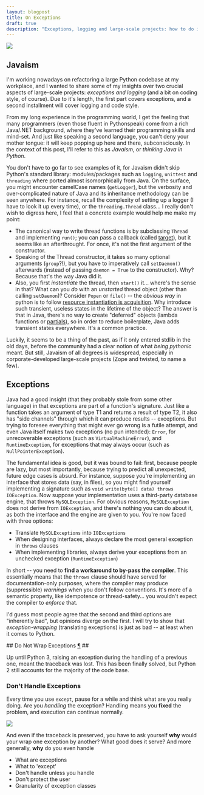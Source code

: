 ```yaml
---
layout: blogpost
title: On Exceptions
draft: true
description: "Exceptions, logging and large-scale projects: how to do it right (part 1 of 2)"
---
```


<img src="http://tomerfiliba.com/static/res/2012-07-05-no-java.png" class="blog_post_image" />

## Javaism ##

I'm working nowadays on refactoring a large Python codebase at my workplace, and I wanted to share 
some of my insights over two crucial aspects of large-scale projects: *exceptions and logging* (and 
a bit on coding style, of course). Due to it's length, the first part covers exceptions, and a 
second installment will cover logging and code style.

From my long experience in the programming world, I get the feeling that many programmers
(even those fluent in Pythonspeak) come from a rich Java/.NET background, where they've learned 
their programming skills and mind-set. And just like speaking a second language, you can't deny 
your mother tongue: it will keep popping up here and there, subconsciously. In the context of 
this post, I'll refer to this as *Javaism*, or *thinking Java in Python*.

You don't have to go far to see examples of it, for Javaism didn't skip Python's standard library: 
modules/packages such as ``logging``, ``unittest`` and ``threading`` where ported almost 
isomorphically from Java. On the surface, you might encounter camelCase names (``getLogger``), 
but the verbosity and over-complicated nature of Java and its inheritance methodology can be seen 
anywhere. For instance, recall the complexity of setting up a logger (I have to look it up every 
time), or the ``threading.Thread`` class... I really don't wish to digress here, I feel that a 
concrete example would help me make my point:

* The canonical way to write thread functions is by subclassing ``Thread`` and implementing 
``run()``; you can pass a callback (called [target](http://docs.oracle.com/javase/6/docs/api/java/lang/Thread.html)),
  but it seems like an afterthrought. For once, it's not the first argument of the constructor.
* Speaking of the Thread constructor, it takes so many optional arguments (``group``?!), but you 
  have to imperatively call ``setDaemon()`` afterwards (instead of passing ``daemon = True`` to 
  the constructor). Why? Because that's the way Java did it.
* Also, you first *instantiate* the thread, then ``start()`` it... where's the sense in that?
  What can you *do* with an *unstarted* thread object (other than calling ``setDaemon``)? 
  Consider ``Popen`` or ``file()`` -- the *obvious way* in python is to follow
  [resource instantiation is acquisition](http://en.wikipedia.org/wiki/Resource_Acquisition_Is_Initialization).
  Why introduce such transient, useless states in the lifetime of the object? The answer is that 
  in Java, there's no way to create "deferred" objects (lambda functions or 
  [partials](http://docs.python.org/library/functools.html#functools.partial)),
  so in order to reduce boilerplate, Java adds transient states everywhere. It's a common practice. 

Luckily, it seems to be a thing of the past, as if it only entered stdlib in the old days, before 
the community had a clear notion of what *being pythonic* meant. But still, Javaism of all degrees 
is widespread, especially in corporate-developed large-scale projects (Zope and twisted, to name 
a few).

## Exceptions ##

Java had a good insight (that they probably stole from some other language) in that exceptions are 
part of a function's signature. Just like a function takes an argument of type T1 and returns a 
result of type T2, it also has "side channels" through which it can produce results -- exceptions. 
But trying to foresee everything that might ever go wrong is a futile attempt, and even Java itself 
makes two exceptions (no pun intended): ``Error``, for unrecoverable exceptions (such as 
``VirtualMachineError``), and ``RuntimeException``, for exceptions that may always occur 
(such as ``NullPointerException``). 

The fundamental idea is good, but it was bound to fail: first, because people are lazy,
but most importantly, because trying to predict all unexpected, future edge cases is absurd. 
For instance, suppose you're implementing an interface that stores data (say, in files), so you 
might find yourself implementing a signature such as ``void write(byte[] data) throws IOException``.
Now suppose your implementation uses a third-party database engine, that throws ``MySQLException``.
For obvious reasons, ``MySQLException`` does not derive from ``IOException``, and there's nothing
you can do about it, as both the interface and the engine are given to you. You're now faced with
three options:

* Translate ``MySQLExceptions`` into ``IOExceptions``
* When designing interfaces, always declare the most general exception in ``throws`` clauses
* When implementing libraries, always derive your exceptions from an unchecked exception 
  (``RuntimeException``)

In short -- you need to **find a workaround to by-pass the compiler**. This essentially means that
the ``throws`` clause should have served for documentation-only purposes, where the compiler may 
produce (suppressible) *warnings* when you don't follow conventions. It's more of a semantic 
property, like idempotence or thread-safety... you wouldn't expect the compiler to *enforce* that.

I'd guess most people agree that the second and third options are "inherently bad", but opinions
diverge on the first. I will try to show that *exception-wrapping* (translating exceptions) 
is just as bad -- at least when it comes to Python. 

<div class="section" id="do-not-wrap">
## Do Not Wrap Exceptions <a class="headerlink" href="#do-not-wrap" title="Permalink to this headline">¶</a> ##

Up until Python 3, raising an exception during the handling of a previous one, meant the traceback
was lost. This has been finally solved, but Python 2 still accounts for the majority of the code 
base. 

### Don't Handle Exceptions ###
Every time you use ``except``, pause for a while and think what are you really doing. Are you
*handling* the exception? Handling means you **fixed** the problem, and execution can continue
normally. 

<a href="http://www.apartmenttherapy.com/there-i-fixed-it-89037">
<img src="http://tomerfiliba.com/static/res/2012-07-05-i-fixed.png" class="blog_post_image" /></a>

And even if the traceback is preserved, you have to ask yourself **why** would your wrap
one exception by another? What good does it serve? And more generally, **why** do you even handle

* What are exceptions
* What to 'except'
* Don't handle unless you handle
* Don't protect the user
* Granularity of exception classes











